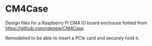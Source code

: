# CM4Case
Design files for a Raspberry Pi CM4 IO board enclosure
forked from https://github.com/rdepew/CM4Case.

Remodelled to be able to insert a PCIe card and securely hold it.
